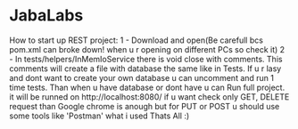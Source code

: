 # JabaLabs

How to start up REST project:
1 - Download and open(Be carefull bcs pom.xml can broke down! when u r opening on different PCs so check it)
2 - In tests/helpers/InMemIoService there is void close with comments. This comments will create a file with database the same like in Tests. If u r lasy and dont want to create your own database u can uncomment and run 1 time tests.
Than when u have database or dont have u can Run full project. it will be runned on http://localhost:8080/ 
if u want check only GET, DELETE request than Google chrome is anough but for PUT or POST u should use some tools like 'Postman' what i used
Thats All :)
